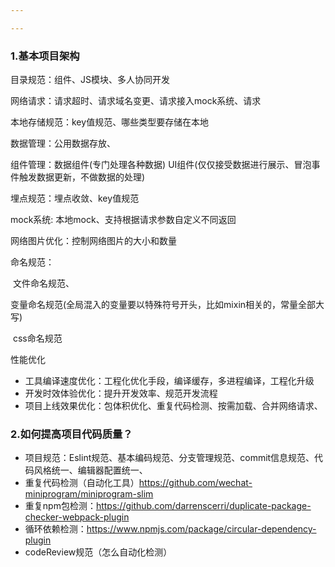 ```yaml
---

---
```


### 1.基本项目架构

目录规范：组件、JS模块、多人协同开发

网络请求：请求超时、请求域名变更、请求接入mock系统、请求

本地存储规范：key值规范、哪些类型要存储在本地

数据管理：公用数据存放、

组件管理：数据组件(专门处理各种数据)  UI组件(仅仅接受数据进行展示、冒泡事件触发数据更新，不做数据的处理)

埋点规范：埋点收敛、key值规范

mock系统: 本地mock、支持根据请求参数自定义不同返回

网络图片优化：控制网络图片的大小和数量

命名规范：

​	文件命名规范、

​	变量命名规范(全局混入的变量要以特殊符号开头，比如mixin相关的，常量全部大写)

​	css命名规范

性能优化

* 工具编译速度优化：工程化优化手段，编译缓存，多进程编译，工程化升级
* 开发时效体验优化：提升开发效率、规范开发流程
* 项目上线效果优化：包体积优化、重复代码检测、按需加载、合并网络请求、

### 2.如何提高项目代码质量？

* 项目规范：Eslint规范、基本编码规范、分支管理规范、commit信息规范、代码风格统一、编辑器配置统一、
* 重复代码检测（自动化工具）https://github.com/wechat-miniprogram/miniprogram-slim
* 重复npm包检测：https://github.com/darrenscerri/duplicate-package-checker-webpack-plugin
* 循环依赖检测：https://www.npmjs.com/package/circular-dependency-plugin
* codeReview规范（怎么自动化检测）